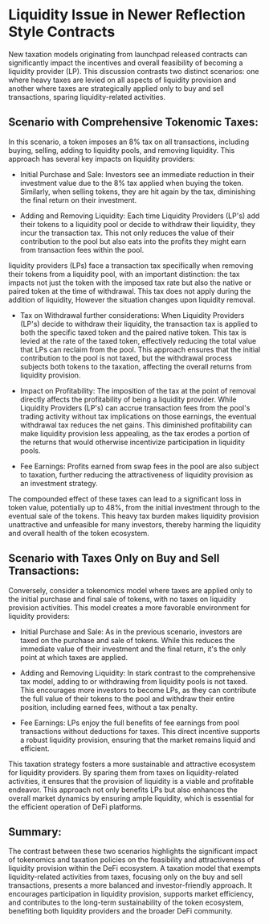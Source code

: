 # Liquidity Issue in Newer Reflection Style Contracts


 New taxation models originating from launchpad released contracts can significantly impact the incentives and overall feasibility of becoming a liquidity provider (LP). This discussion contrasts two distinct scenarios: one where heavy taxes are levied on all aspects of liquidity provision and another where taxes are strategically applied only to buy and sell transactions, sparing liquidity-related activities.

## Scenario with Comprehensive Tokenomic Taxes:

In this scenario, a token imposes an 8% tax on all transactions, including buying, selling, adding to liquidity pools, and removing liquidity. This approach has several key impacts on liquidity providers:

- Initial Purchase and Sale: Investors see an immediate reduction in their investment value due to the 8% tax applied when buying the token. Similarly, when selling tokens, they are hit again by the tax, diminishing the final return on their investment.

- Adding and Removing Liquidity: Each time Liquidity Providers (LP's) add their tokens to a liquidity pool or decide to withdraw their liquidity, they incur the transaction tax. This not only reduces the value of their contribution to the pool but also eats into the profits they might earn from transaction fees within the pool.

liquidity providers (LPs) face a transaction tax specifically when removing their tokens from a liquidity pool, with an important distinction: the tax impacts not just the token with the imposed tax rate but also the native or paired token at the time of withdrawal. This tax does not apply during the addition of liquidity, However the situation changes upon liquidity removal.

- Tax on Withdrawal further considerations: When Liquidity Providers (LP's) decide to withdraw their liquidity, the transaction tax is applied to both the specific taxed token and the paired native token. This tax is levied at the rate of the taxed token, effectively reducing the total value that LPs can reclaim from the pool. This approach ensures that the initial contribution to the pool is not taxed, but the withdrawal process subjects both tokens to the taxation, affecting the overall returns from liquidity provision.

- Impact on Profitability: The imposition of the tax at the point of removal directly affects the profitability of being a liquidity provider. While Liquidity Providers (LP's) can accrue transaction fees from the pool's trading activity without tax implications on those earnings, the eventual withdrawal tax reduces the net gains. This diminished profitability can make liquidity provision less appealing, as the tax erodes a portion of the returns that would otherwise incentivize participation in liquidity pools.

- Fee Earnings: Profits earned from swap fees in the pool are also subject to taxation, further reducing the attractiveness of liquidity provision as an investment strategy.

The compounded effect of these taxes can lead to a significant loss in token value, potentially up to 48%, from the initial investment through to the eventual sale of the tokens. This heavy tax burden makes liquidity provision unattractive and unfeasible for many investors, thereby harming the liquidity and overall health of the token ecosystem.

## Scenario with Taxes Only on Buy and Sell Transactions:

Conversely, consider a tokenomics model where taxes are applied only to the initial purchase and final sale of tokens, with no taxes on liquidity provision activities. This model creates a more favorable environment for liquidity providers:

- Initial Purchase and Sale: As in the previous scenario, investors are taxed on the purchase and sale of tokens. While this reduces the immediate value of their investment and the final return, it's the only point at which taxes are applied.

- Adding and Removing Liquidity: In stark contrast to the comprehensive tax model, adding to or withdrawing from liquidity pools is not taxed. This encourages more investors to become LPs, as they can contribute the full value of their tokens to the pool and withdraw their entire position, including earned fees, without a tax penalty.

- Fee Earnings: LPs enjoy the full benefits of fee earnings from pool transactions without deductions for taxes. This direct incentive supports a robust liquidity provision, ensuring that the market remains liquid and efficient.

This taxation strategy fosters a more sustainable and attractive ecosystem for liquidity providers. By sparing them from taxes on liquidity-related activities, it ensures that the provision of liquidity is a viable and profitable endeavor. This approach not only benefits LPs but also enhances the overall market dynamics by ensuring ample liquidity, which is essential for the efficient operation of DeFi platforms.

## Summary:

The contrast between these two scenarios highlights the significant impact of tokenomics and taxation policies on the feasibility and attractiveness of liquidity provision within the DeFi ecosystem. A taxation model that exempts liquidity-related activities from taxes, focusing only on the buy and sell transactions, presents a more balanced and investor-friendly approach. It encourages participation in liquidity provision, supports market efficiency, and contributes to the long-term sustainability of the token ecosystem, benefiting both liquidity providers and the broader DeFi community.
